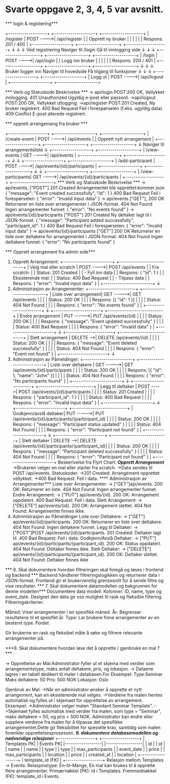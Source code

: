 
# Svarte oppgave 2, 3, 4, 5 var avsnitt. #
*** login & registering***</br>

+-------------------+           +--------------------+           +--------------------+
| /register         | POST ---->| /api/register      |           | Opprett ny bruker   |
|                   |           |                    |           | Respons: 201 / 400  |
+-------------------+           +--------------------+           +--------------------+
          ↓                              ↓                               ↓
  Ved registrering           Naviger til /login          Gå til innlogging side
          ↓                              ↓                               ↓
+-------------------+           +--------------------+           +--------------------+
| /login            | POST ---->| /api/login         |           | Logg inn bruker     |
|                   |           |                    |           | Respons: 200 / 401  |
+-------------------+           +--------------------+           +--------------------+
          ↓                              ↓                               ↓
  Bruker logger inn        Naviger til hovedside          Få tilgang til funksjoner
          ↓                              ↓                               ↓
+-------------------+           +--------------------+
| Logg ut           | POST ---->| /api/logout        |
+-------------------+           +--------------------+

*** Verb og	Statuskode	Beskrivelse ***
-> api/login	POST:200 OK, Vellykket innlogging.
401 Unauthorized	Ugyldig e-post eller passord.
->api/logout	POST:200 OK, Vellykket utlogging.
->api/register	POST:201 Created, Ny bruker registrert. 400 Bad Request	Feil i forespørselen (f.eks. ugyldig data).
409 Conflict	E-post allerede registrert.

*** opprett arrangemang fra bruker *** </br>

+-------------------+           +--------------------+           +--------------------+
| /create-event     | POST ---->| /api/events        |           | Opprett nytt arrangement |
+-------------------+           +--------------------+           +--------------------+
          ↓
  Naviger til arrangementsliste
          ↓
+-------------------+           +--------------------+
| /view-events      | GET ---->| /api/events        |
+-------------------+           +--------------------+
          ↓                              ↓
+-------------------+           +--------------------+
| /add-participant  | POST ---->| /api/events/{id}/participants |
+-------------------+           +--------------------+
          ↓                              ↓
+-------------------+           +--------------------+
| /view-participants| GET ---->| /api/events/{id}/participants |
+-------------------+           +--------------------+
*** Verb og	Statuskode	Beskrivelse ***
-> api/events, ["POST"]	201 Created	Arrangementet ble opprettet:kommer
json
{
"message": "Event created successfully",
"id": 1
}
400 Bad Request	Feil i forespørselen:
{
"error": "Invalid input data"
}
-> api/events
["GET"], 200 OK	Returnerer en liste over arrangementer i JSON-format.
404 Not Found	Ingen arrangementer funnet:
{
"error": "No events found"
}
-> api/events/{id}/participants
 ["POST"] 201 Created Ny deltaker lagt til i JSON-format.
{
"message": "Participant added successfully",
"participant_id": 1
}
400 Bad Request	Feil i forespørselen:
{
"error": "Invalid input data"
}
-> api/events/{id}/participants
["GET"]	200 OK	Returnerer en liste over deltakere for arrangementet i JSON-format.
404 Not Found	Ingen deltakere funnet:
{
"error": "No participants found"
}


*** Opprett arrangement fra admin side*** </br>
1. Opprett Arrangement:
+------------------------+            +---------------------------+
| Velg mal eller scratch | POST ---->| POST /api/events          |
| Fra scratch:           |           | Status: 201 Created        |
| - Fyll inn data        |           | Respons: { "id": 1 }      |
| Eksisterende mal:      |           | Status: 400 Bad Request    |
| - Tilpass data          |           | Respons: { "error": "Invalid input data" } |
+------------------------+
          ↓
2. Administrasjon av Arrangementer:
+-----------------------+            +---------------------------+
| Liste over arrangement| GET ----->| GET /api/events           |
|                       |           | Status: 200 OK            |
|                       |           | Respons: [{ "id": 1 }]    |
|                       |           | Status: 404 Not Found     |
|                       |           | Respons: { "error": "No events found" } |
+-----------------------+
          ↓
+-----------------------+            +---------------------------+
| Endre arrangement     | PUT ----->| PUT /api/events/{id}      |
|                       |           | Status: 200 OK            |
|                       |           | Respons: { "message": "Event updated successfully" } |
|                       |           | Status: 400 Bad Request    |
|                       |           | Respons: { "error": "Invalid data" } |
+-----------------------+
          ↓
+-----------------------+            +---------------------------+
| Slett arrangement     | DELETE -->| DELETE /api/events/{id}   |
|                       |           | Status: 200 OK            |
|                       |           | Respons: { "message": "Event deleted successfully" } |
|                       |           | Status: 404 Not Found     |
|                       |           | Respons: { "error": "Event not found" } |
+-----------------------+
          ↓
3. Administrasjon av Påmeldinger:
+------------------------+            +---------------------------+
| Liste over deltakere   | GET ----->| GET /api/events/{id}/participants |
|                       |           | Status: 200 OK            |
|                       |           | Respons: [{ "id": 1, "name": "John" }] |
|                       |           | Status: 404 Not Found     |
|                       |           | Respons: { "error": "No participants found" } |
+------------------------+
          ↓
+------------------------+            +---------------------------+
| Legg til deltaker      | POST ---->| POST /api/events/{id}/participants |
|                       |           | Status: 201 Created        |
|                       |           | Respons: { "participant_id": 1 } |
|                       |           | Status: 400 Bad Request    |
|                       |           | Respons: { "error": "Invalid input data" } |
+------------------------+
          ↓
+------------------------+            +---------------------------+
| Godkjenn/avslå deltaker| PUT ----->| PUT /api/events/{id}/participants/{participant_id} |
|                       |           | Status: 200 OK            |
|                       |           | Respons: { "message": "Participant status updated" } |
|                       |           | Status: 404 Not Found     |
|                       |           | Respons: { "error": "Participant not found" } |
+------------------------+
          ↓
+------------------------+            +---------------------------+
| Slett deltaker         | DELETE -->| DELETE /api/events/{id}/participants/{participant_id}|
|                       |           | Status: 200 OK            |
|                       |           | Respons: { "message": "Participant deleted successfully" } |
|                       |           | Status: 404 Not Found     |
|                       |           | Respons: { "error": "Participant not found" } |
+------------------------+
Beskerivelse fra Flyrt Chart:
***Opprett Arrangement***
->Brukeren velger en mal eller starter fra scratch.
->Data sendes til POST /api/events.
Statuskoder:
->201 Created: Arrangement opprettet vellykket.
->400 Bad Request: Feil i data.
**** Administrasjon av Arrangementer***
Liste over Arrangementer: 
-> ["GET"]api/events.
200 OK: Returnerer en liste.
404 Not Found: Ingen arrangementer funnet.
Endre Arrangement:
-> ["PUT"] api/events/{id}.
200 OK: Arrangement oppdatert.
400 Bad Request: Feil i data.
Slett Arrangement: 
-> ["DELETE"] api/events/{id}.
200 OK: Arrangement slettet.
404 Not Found: Arrangementet finnes ikke.
3. Administrasjon av Påmeldinger
Liste over Deltakere: 
-> ["GET"] api/events/{id}/participants.
200 OK: Returnerer en liste over deltakere.
404 Not Found: Ingen deltakere funnet.
Legg til Deltaker: 
->["POST"]POST /api/events/{id}/participants.
201 Created: Deltaker lagt til.
400 Bad Request: Feil i data.
Godkjenn/Avslå Deltaker:
-> ["PUT"] api/events/{id}/participants/{participant_id}.
200 OK: Status oppdatert.
404 Not Found: Deltaker finnes ikke.
Slett Deltaker:
-> ["DELETE"] api/events/{id}/participants/{participant_id}.
200 OK: Deltaker slettet.
404 Not Found: Deltaker finnes ikke

*** 6. Skal dokumentere hvordan filtreringen skal foregå og løses i frontend og 
backend ***
Backend håndterer filtreringslogikken og returnerer data i JSON-format.
Frontend gir et brukervennlig grensesnitt for å sende filtre og vise resultater.
*** 7. Skal dokumentere datamodellen og bakgrunnen for denne modellen*** 
Documentere data modell: 
Kolonner: ID, name, type og event_date. Designet den data gir oss mulighet til rask og fleksible filtering.
Filtreringskriterier:

Måned: Viser arrangementer i en spesifikk måned.
År: Begrenser resultatene til et spesifikt år.
Type: Lar brukere finne arrangementer av en bestemt type.
Fordel:

Gir brukerne en rask og fleksibel måte å søke og filtrere relevante arrangementer på.

 ***8. Skal dokumentere hvordan løse det å opprette / gjenbruke en mal ? *** 

 -> Opprettelse av Mal:Administrator fyller ut et skjema med verdier som arrangementstype, maks antall deltakere, pris, og lokasjon.
-> Dataene lagres i en tabell dedikert til maler i databasen.For Eksempel:
Type:Seminar
Maks deltakere: 50
Pris: 500 NOK
Lokasjon: Oslo

Gjenbruk av Mal: 
->Når en administrator ønsker å opprette et nytt arrangement, kan en eksisterende mal velges.
->Verdiene fra malen hentes automatisk og fylles ut i skjemaet for opprettelse av arrangement.
Eksempel:
        ->Administrator velger malen "Standard Seminar Template".
        ->Skjemaet fylles automatisk med verdier fra malen, som type = "Seminar", maks deltakere = 50, og pris = 500 NOK.
Administrator kan endre eller supplere verdiene fra malen for å tilpasse det spesifikke arrangementet.Dette gir fleksibilitet for spesielle krav, samtidig som malen forenkler opprettelsesprosessen.
 ***9. dokumentere databasemodellen og nødvendige relasjoner***
 +------------------+           +------------------+
| Templates       PK|           | Events          PK|
|------------------|           |------------------|
| id               |           | id               |
| name             |           | name             |
| type             |           | type             |
| max_participants |           | event_date       |
| price            |           | max_participants |
| location         |           | price            |
| created_at       |           | location         |
+------------------+           | template_id (FK) |
                               +------------------+
Relasjon mellom Templates -> Events:
Relasjonstype: Én-til-Mange, En mal kan brukes til å opprette flere arrangementer.
Primærnøkkel (PK): id i Templates.
Fremmednøkkel (FK): template_id i Events.

